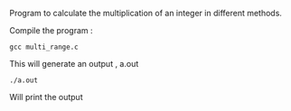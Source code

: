 Program to calculate the multiplication of an integer in different methods.

Compile the program :

	gcc multi_range.c

This will generate an output , a.out

	./a.out

Will print the output
